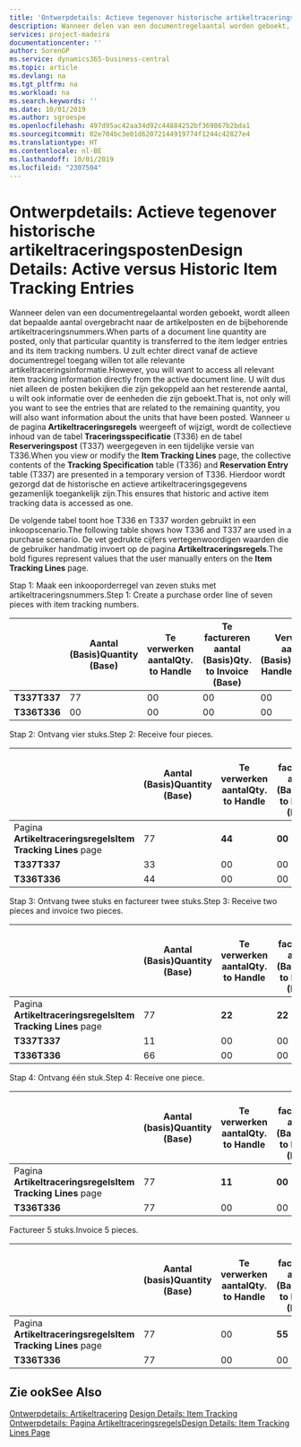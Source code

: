 ```yaml
---
title: 'Ontwerpdetails: Actieve tegenover historische artikeltraceringsposten | Microsoft Docs'
description: Wanneer delen van een documentregelaantal worden geboekt, wordt alleen dat bepaalde aantal overgebracht naar de artikelposten en de bijbehorende artikeltraceringsnummers. U zult echter direct vanaf de actieve documentregel toegang willen tot alle relevante artikeltraceringsinformatie. U wilt dus niet alleen de posten bekijken die zijn gekoppeld aan het resterende aantal, u wilt ook informatie over de eenheden die zijn geboekt. Wanneer u de pagina **Artikeltraceringsregels** weergeeft of wijzigt, wordt de collectieve inhoud van de tabel **Traceringsspecificatie** (T336) en de tabel **Reserveringspost** (T337) weergegeven in een tijdelijke versie van T336. Hierdoor wordt gezorgd dat de historische en actieve artikeltraceringsgegevens gezamenlijk toegankelijk zijn.
services: project-madeira
documentationcenter: ''
author: SorenGP
ms.service: dynamics365-business-central
ms.topic: article
ms.devlang: na
ms.tgt_pltfrm: na
ms.workload: na
ms.search.keywords: ''
ms.date: 10/01/2019
ms.author: sgroespe
ms.openlocfilehash: 497d95ac42aa34d92c44884252bf369867b2bda1
ms.sourcegitcommit: 02e704bc3e01d62072144919774f1244c42827e4
ms.translationtype: HT
ms.contentlocale: nl-BE
ms.lasthandoff: 10/01/2019
ms.locfileid: "2307504"
---
```

# <a name="design-details-active-versus-historic-item-tracking-entries"></a><span data-ttu-id="fec89-107">Ontwerpdetails: Actieve tegenover historische artikeltraceringsposten</span><span class="sxs-lookup"><span data-stu-id="fec89-107">Design Details: Active versus Historic Item Tracking Entries</span></span>
<span data-ttu-id="fec89-108">Wanneer delen van een documentregelaantal worden geboekt, wordt alleen dat bepaalde aantal overgebracht naar de artikelposten en de bijbehorende artikeltraceringsnummers.</span><span class="sxs-lookup"><span data-stu-id="fec89-108">When parts of a document line quantity are posted, only that particular quantity is transferred to the item ledger entries and its item tracking numbers.</span></span> <span data-ttu-id="fec89-109">U zult echter direct vanaf de actieve documentregel toegang willen tot alle relevante artikeltraceringsinformatie.</span><span class="sxs-lookup"><span data-stu-id="fec89-109">However, you will want to access all relevant item tracking information directly from the active document line.</span></span> <span data-ttu-id="fec89-110">U wilt dus niet alleen de posten bekijken die zijn gekoppeld aan het resterende aantal, u wilt ook informatie over de eenheden die zijn geboekt.</span><span class="sxs-lookup"><span data-stu-id="fec89-110">That is, not only will you want to see the entries that are related to the remaining quantity, you will also want information about the units that have been posted.</span></span> <span data-ttu-id="fec89-111">Wanneer u de pagina **Artikeltraceringsregels** weergeeft of wijzigt, wordt de collectieve inhoud van de tabel **Traceringsspecificatie** (T336) en de tabel **Reserveringspost** (T337) weergegeven in een tijdelijke versie van T336.</span><span class="sxs-lookup"><span data-stu-id="fec89-111">When you view or modify the **Item Tracking Lines** page, the collective contents of the **Tracking Specification** table (T336) and **Reservation Entry** table (T337) are presented in a temporary version of T336.</span></span> <span data-ttu-id="fec89-112">Hierdoor wordt gezorgd dat de historische en actieve artikeltraceringsgegevens gezamenlijk toegankelijk zijn.</span><span class="sxs-lookup"><span data-stu-id="fec89-112">This ensures that historic and active item tracking data is accessed as one.</span></span>  

 <span data-ttu-id="fec89-113">De volgende tabel toont hoe T336 en T337 worden gebruikt in een inkoopscenario.</span><span class="sxs-lookup"><span data-stu-id="fec89-113">The following table shows how T336 and T337 are used in a purchase scenario.</span></span> <span data-ttu-id="fec89-114">De vet gedrukte cijfers vertegenwoordigen waarden die de gebruiker handmatig invoert op de pagina **Artikeltraceringsregels**.</span><span class="sxs-lookup"><span data-stu-id="fec89-114">The bold figures represent values that the user manually enters on the **Item Tracking Lines** page.</span></span>  

 <span data-ttu-id="fec89-115">Stap 1: Maak een inkooporderregel van zeven stuks met artikeltraceringsnummers.</span><span class="sxs-lookup"><span data-stu-id="fec89-115">Step 1: Create a purchase order line of seven pieces with item tracking numbers.</span></span>  

||<span data-ttu-id="fec89-116">**Aantal (Basis)**</span><span class="sxs-lookup"><span data-stu-id="fec89-116">**Quantity (Base)**</span></span>|<span data-ttu-id="fec89-117">**Te verwerken aantal**</span><span class="sxs-lookup"><span data-stu-id="fec89-117">**Qty. to Handle**</span></span>|<span data-ttu-id="fec89-118">**Te factureren aantal (Basis)**</span><span class="sxs-lookup"><span data-stu-id="fec89-118">**Qty. to Invoice (Base)**</span></span>|<span data-ttu-id="fec89-119">**Verwerkt aantal (Basis)**</span><span class="sxs-lookup"><span data-stu-id="fec89-119">**Quantity Handled (Base)**</span></span>|<span data-ttu-id="fec89-120">**Gefactureerd aantal (Basis)**</span><span class="sxs-lookup"><span data-stu-id="fec89-120">**Quantity Invoiced (Base)**</span></span>|  
|-|----------------------------------------------|--------------------------------------------|------------------------------------------------------|-------------------------------------------------------|--------------------------------------------------------|  
|<span data-ttu-id="fec89-121">**T337**</span><span class="sxs-lookup"><span data-stu-id="fec89-121">**T337**</span></span>|<span data-ttu-id="fec89-122">7</span><span class="sxs-lookup"><span data-stu-id="fec89-122">7</span></span>|<span data-ttu-id="fec89-123">0</span><span class="sxs-lookup"><span data-stu-id="fec89-123">0</span></span>|<span data-ttu-id="fec89-124">0</span><span class="sxs-lookup"><span data-stu-id="fec89-124">0</span></span>|<span data-ttu-id="fec89-125">0</span><span class="sxs-lookup"><span data-stu-id="fec89-125">0</span></span>|<span data-ttu-id="fec89-126">0</span><span class="sxs-lookup"><span data-stu-id="fec89-126">0</span></span>|  
|<span data-ttu-id="fec89-127">**T336**</span><span class="sxs-lookup"><span data-stu-id="fec89-127">**T336**</span></span>|<span data-ttu-id="fec89-128">0</span><span class="sxs-lookup"><span data-stu-id="fec89-128">0</span></span>|<span data-ttu-id="fec89-129">0</span><span class="sxs-lookup"><span data-stu-id="fec89-129">0</span></span>|<span data-ttu-id="fec89-130">0</span><span class="sxs-lookup"><span data-stu-id="fec89-130">0</span></span>|<span data-ttu-id="fec89-131">0</span><span class="sxs-lookup"><span data-stu-id="fec89-131">0</span></span>|<span data-ttu-id="fec89-132">0</span><span class="sxs-lookup"><span data-stu-id="fec89-132">0</span></span>|  

 <span data-ttu-id="fec89-133">Stap 2: Ontvang vier stuks.</span><span class="sxs-lookup"><span data-stu-id="fec89-133">Step 2: Receive four pieces.</span></span>  

||<span data-ttu-id="fec89-134">**Aantal (Basis)**</span><span class="sxs-lookup"><span data-stu-id="fec89-134">**Quantity (Base)**</span></span>|<span data-ttu-id="fec89-135">**Te verwerken aantal**</span><span class="sxs-lookup"><span data-stu-id="fec89-135">**Qty. to Handle**</span></span>|<span data-ttu-id="fec89-136">**Te factureren aantal (Basis)**</span><span class="sxs-lookup"><span data-stu-id="fec89-136">**Qty. to Invoice (Base)**</span></span>|<span data-ttu-id="fec89-137">**Verwerkt aantal (Basis)**</span><span class="sxs-lookup"><span data-stu-id="fec89-137">**Quantity Handled (Base)**</span></span>|<span data-ttu-id="fec89-138">**Gefactureerd aantal (Basis)**</span><span class="sxs-lookup"><span data-stu-id="fec89-138">**Quantity Invoiced (Base)**</span></span>|  
|-|----------------------------------------------|--------------------------------------------|------------------------------------------------------|-------------------------------------------------------|--------------------------------------------------------|  
|<span data-ttu-id="fec89-139">Pagina **Artikeltraceringsregels**</span><span class="sxs-lookup"><span data-stu-id="fec89-139">**Item Tracking Lines** page</span></span>|<span data-ttu-id="fec89-140">7</span><span class="sxs-lookup"><span data-stu-id="fec89-140">7</span></span>|<span data-ttu-id="fec89-141">**4**</span><span class="sxs-lookup"><span data-stu-id="fec89-141">**4**</span></span>|<span data-ttu-id="fec89-142">**0**</span><span class="sxs-lookup"><span data-stu-id="fec89-142">**0**</span></span>|<span data-ttu-id="fec89-143">0</span><span class="sxs-lookup"><span data-stu-id="fec89-143">0</span></span>|<span data-ttu-id="fec89-144">0</span><span class="sxs-lookup"><span data-stu-id="fec89-144">0</span></span>|  
|<span data-ttu-id="fec89-145">**T337**</span><span class="sxs-lookup"><span data-stu-id="fec89-145">**T337**</span></span>|<span data-ttu-id="fec89-146">3</span><span class="sxs-lookup"><span data-stu-id="fec89-146">3</span></span>|<span data-ttu-id="fec89-147">0</span><span class="sxs-lookup"><span data-stu-id="fec89-147">0</span></span>|<span data-ttu-id="fec89-148">0</span><span class="sxs-lookup"><span data-stu-id="fec89-148">0</span></span>|<span data-ttu-id="fec89-149">0</span><span class="sxs-lookup"><span data-stu-id="fec89-149">0</span></span>|<span data-ttu-id="fec89-150">0</span><span class="sxs-lookup"><span data-stu-id="fec89-150">0</span></span>|  
|<span data-ttu-id="fec89-151">**T336**</span><span class="sxs-lookup"><span data-stu-id="fec89-151">**T336**</span></span>|<span data-ttu-id="fec89-152">4</span><span class="sxs-lookup"><span data-stu-id="fec89-152">4</span></span>|<span data-ttu-id="fec89-153">0</span><span class="sxs-lookup"><span data-stu-id="fec89-153">0</span></span>|<span data-ttu-id="fec89-154">0</span><span class="sxs-lookup"><span data-stu-id="fec89-154">0</span></span>|<span data-ttu-id="fec89-155">4</span><span class="sxs-lookup"><span data-stu-id="fec89-155">4</span></span>|<span data-ttu-id="fec89-156">0</span><span class="sxs-lookup"><span data-stu-id="fec89-156">0</span></span>|  

 <span data-ttu-id="fec89-157">Stap 3: Ontvang twee stuks en factureer twee stuks.</span><span class="sxs-lookup"><span data-stu-id="fec89-157">Step 3: Receive two pieces and invoice two pieces.</span></span>  

||<span data-ttu-id="fec89-158">**Aantal (Basis)**</span><span class="sxs-lookup"><span data-stu-id="fec89-158">**Quantity (Base)**</span></span>|<span data-ttu-id="fec89-159">**Te verwerken aantal**</span><span class="sxs-lookup"><span data-stu-id="fec89-159">**Qty. to Handle**</span></span>|<span data-ttu-id="fec89-160">**Te factureren aantal (Basis)**</span><span class="sxs-lookup"><span data-stu-id="fec89-160">**Qty. to Invoice (Base)**</span></span>|<span data-ttu-id="fec89-161">**Verwerkt aantal (Basis)**</span><span class="sxs-lookup"><span data-stu-id="fec89-161">**Quantity Handled (Base)**</span></span>|<span data-ttu-id="fec89-162">**Gefactureerd aantal (Basis)**</span><span class="sxs-lookup"><span data-stu-id="fec89-162">**Quantity Invoiced (Base)**</span></span>|  
|-|----------------------------------------------|--------------------------------------------|------------------------------------------------------|-------------------------------------------------------|--------------------------------------------------------|  
|<span data-ttu-id="fec89-163">Pagina **Artikeltraceringsregels**</span><span class="sxs-lookup"><span data-stu-id="fec89-163">**Item Tracking Lines** page</span></span>|<span data-ttu-id="fec89-164">7</span><span class="sxs-lookup"><span data-stu-id="fec89-164">7</span></span>|<span data-ttu-id="fec89-165">**2**</span><span class="sxs-lookup"><span data-stu-id="fec89-165">**2**</span></span>|<span data-ttu-id="fec89-166">**2**</span><span class="sxs-lookup"><span data-stu-id="fec89-166">**2**</span></span>|<span data-ttu-id="fec89-167">4</span><span class="sxs-lookup"><span data-stu-id="fec89-167">4</span></span>|<span data-ttu-id="fec89-168">0</span><span class="sxs-lookup"><span data-stu-id="fec89-168">0</span></span>|  
|<span data-ttu-id="fec89-169">**T337**</span><span class="sxs-lookup"><span data-stu-id="fec89-169">**T337**</span></span>|<span data-ttu-id="fec89-170">1</span><span class="sxs-lookup"><span data-stu-id="fec89-170">1</span></span>|<span data-ttu-id="fec89-171">0</span><span class="sxs-lookup"><span data-stu-id="fec89-171">0</span></span>|<span data-ttu-id="fec89-172">0</span><span class="sxs-lookup"><span data-stu-id="fec89-172">0</span></span>|<span data-ttu-id="fec89-173">0</span><span class="sxs-lookup"><span data-stu-id="fec89-173">0</span></span>|<span data-ttu-id="fec89-174">0</span><span class="sxs-lookup"><span data-stu-id="fec89-174">0</span></span>|  
|<span data-ttu-id="fec89-175">**T336**</span><span class="sxs-lookup"><span data-stu-id="fec89-175">**T336**</span></span>|<span data-ttu-id="fec89-176">6</span><span class="sxs-lookup"><span data-stu-id="fec89-176">6</span></span>|<span data-ttu-id="fec89-177">0</span><span class="sxs-lookup"><span data-stu-id="fec89-177">0</span></span>|<span data-ttu-id="fec89-178">0</span><span class="sxs-lookup"><span data-stu-id="fec89-178">0</span></span>|<span data-ttu-id="fec89-179">6</span><span class="sxs-lookup"><span data-stu-id="fec89-179">6</span></span>|<span data-ttu-id="fec89-180">2</span><span class="sxs-lookup"><span data-stu-id="fec89-180">2</span></span>|  

 <span data-ttu-id="fec89-181">Stap 4: Ontvang één stuk.</span><span class="sxs-lookup"><span data-stu-id="fec89-181">Step 4: Receive one piece.</span></span>  

||<span data-ttu-id="fec89-182">**Aantal (basis)**</span><span class="sxs-lookup"><span data-stu-id="fec89-182">**Quantity (Base)**</span></span>|<span data-ttu-id="fec89-183">**Te verwerken aantal**</span><span class="sxs-lookup"><span data-stu-id="fec89-183">**Qty. to Handle**</span></span>|<span data-ttu-id="fec89-184">**Te factureren aantal (Basis)**</span><span class="sxs-lookup"><span data-stu-id="fec89-184">**Qty. to Invoice (Base)**</span></span>|<span data-ttu-id="fec89-185">**Verwerkt aantal (Basis)**</span><span class="sxs-lookup"><span data-stu-id="fec89-185">**Quantity Handled (Base)**</span></span>|<span data-ttu-id="fec89-186">**Gefactureerd aantal (Basis)**</span><span class="sxs-lookup"><span data-stu-id="fec89-186">**Quantity Invoiced (Base)**</span></span>|  
|-|----------------------------------------------|--------------------------------------------|------------------------------------------------------|-------------------------------------------------------|--------------------------------------------------------|  
|<span data-ttu-id="fec89-187">Pagina **Artikeltraceringsregels**</span><span class="sxs-lookup"><span data-stu-id="fec89-187">**Item Tracking Lines** page</span></span>|<span data-ttu-id="fec89-188">7</span><span class="sxs-lookup"><span data-stu-id="fec89-188">7</span></span>|<span data-ttu-id="fec89-189">**1**</span><span class="sxs-lookup"><span data-stu-id="fec89-189">**1**</span></span>|<span data-ttu-id="fec89-190">**0**</span><span class="sxs-lookup"><span data-stu-id="fec89-190">**0**</span></span>|<span data-ttu-id="fec89-191">6</span><span class="sxs-lookup"><span data-stu-id="fec89-191">6</span></span>|<span data-ttu-id="fec89-192">2</span><span class="sxs-lookup"><span data-stu-id="fec89-192">2</span></span>|  
|<span data-ttu-id="fec89-193">**T336**</span><span class="sxs-lookup"><span data-stu-id="fec89-193">**T336**</span></span>|<span data-ttu-id="fec89-194">7</span><span class="sxs-lookup"><span data-stu-id="fec89-194">7</span></span>|<span data-ttu-id="fec89-195">0</span><span class="sxs-lookup"><span data-stu-id="fec89-195">0</span></span>|<span data-ttu-id="fec89-196">0</span><span class="sxs-lookup"><span data-stu-id="fec89-196">0</span></span>|<span data-ttu-id="fec89-197">7</span><span class="sxs-lookup"><span data-stu-id="fec89-197">7</span></span>|<span data-ttu-id="fec89-198">2</span><span class="sxs-lookup"><span data-stu-id="fec89-198">2</span></span>|  

 <span data-ttu-id="fec89-199">Factureer 5 stuks.</span><span class="sxs-lookup"><span data-stu-id="fec89-199">Invoice 5 pieces.</span></span>  

||<span data-ttu-id="fec89-200">**Aantal (basis)**</span><span class="sxs-lookup"><span data-stu-id="fec89-200">**Quantity (Base)**</span></span>|<span data-ttu-id="fec89-201">**Te verwerken aantal**</span><span class="sxs-lookup"><span data-stu-id="fec89-201">**Qty. to Handle**</span></span>|<span data-ttu-id="fec89-202">**Te factureren aantal (Basis)**</span><span class="sxs-lookup"><span data-stu-id="fec89-202">**Qty. to Invoice (Base)**</span></span>|<span data-ttu-id="fec89-203">**Verwerkt aantal (Basis)**</span><span class="sxs-lookup"><span data-stu-id="fec89-203">**Quantity Handled (Base)**</span></span>|<span data-ttu-id="fec89-204">**Gefactureerd aantal (Basis)**</span><span class="sxs-lookup"><span data-stu-id="fec89-204">**Quantity Invoiced (Base)**</span></span>|  
|-|----------------------------------------------|--------------------------------------------|------------------------------------------------------|-------------------------------------------------------|--------------------------------------------------------|  
|<span data-ttu-id="fec89-205">Pagina **Artikeltraceringsregels**</span><span class="sxs-lookup"><span data-stu-id="fec89-205">**Item Tracking Lines** page</span></span>|<span data-ttu-id="fec89-206">7</span><span class="sxs-lookup"><span data-stu-id="fec89-206">7</span></span>|<span data-ttu-id="fec89-207">0</span><span class="sxs-lookup"><span data-stu-id="fec89-207">0</span></span>|<span data-ttu-id="fec89-208">**5**</span><span class="sxs-lookup"><span data-stu-id="fec89-208">**5**</span></span>|<span data-ttu-id="fec89-209">7</span><span class="sxs-lookup"><span data-stu-id="fec89-209">7</span></span>|<span data-ttu-id="fec89-210">2</span><span class="sxs-lookup"><span data-stu-id="fec89-210">2</span></span>|  
|<span data-ttu-id="fec89-211">**T336**</span><span class="sxs-lookup"><span data-stu-id="fec89-211">**T336**</span></span>|<span data-ttu-id="fec89-212">7</span><span class="sxs-lookup"><span data-stu-id="fec89-212">7</span></span>|<span data-ttu-id="fec89-213">0</span><span class="sxs-lookup"><span data-stu-id="fec89-213">0</span></span>|<span data-ttu-id="fec89-214">0</span><span class="sxs-lookup"><span data-stu-id="fec89-214">0</span></span>|<span data-ttu-id="fec89-215">7</span><span class="sxs-lookup"><span data-stu-id="fec89-215">7</span></span>|<span data-ttu-id="fec89-216">7</span><span class="sxs-lookup"><span data-stu-id="fec89-216">7</span></span>|  

## <a name="see-also"></a><span data-ttu-id="fec89-217">Zie ook</span><span class="sxs-lookup"><span data-stu-id="fec89-217">See Also</span></span>  
 <span data-ttu-id="fec89-218">[Ontwerpdetails: Artikeltracering](design-details-item-tracking.md) </span><span class="sxs-lookup"><span data-stu-id="fec89-218">[Design Details: Item Tracking](design-details-item-tracking.md) </span></span>  
 [<span data-ttu-id="fec89-219">Ontwerpdetails: Pagina Artikeltraceringsregels</span><span class="sxs-lookup"><span data-stu-id="fec89-219">Design Details: Item Tracking Lines Page</span></span>](design-details-item-tracking-lines-window.md)
